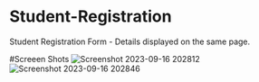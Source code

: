 # Student-Registration
Student Registration Form - Details displayed on the same page.

#Screeen Shots
![Screenshot 2023-09-16 202812](https://github.com/darsh5921/Student-Registration/assets/104684690/f2941daf-91c5-46dc-a724-e18e2224d665)
![Screenshot 2023-09-16 202846](https://github.com/darsh5921/Student-Registration/assets/104684690/b353353c-5267-4ea5-abf6-be164384e7df)
